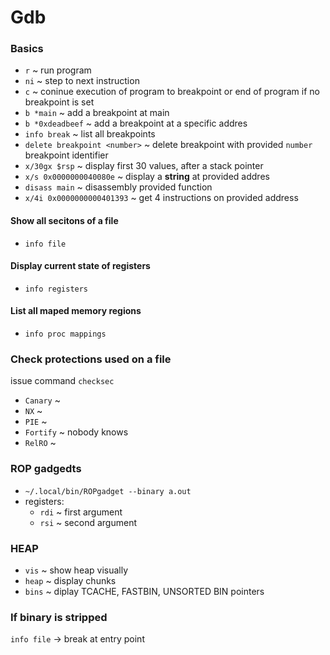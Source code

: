 # Gdb

### Basics

- `r` ~ run program
- `ni` ~ step to next instruction
- `c` ~ coninue execution of program to breakpoint or end of program if no breakpoint is set
- `b *main` ~ add a breakpoint at main
- `b *0xdeadbeef` ~ add a breakpoint at a specific addres
- `info break` ~ list all breakpoints
- `delete breakpoint <number>` ~ delete breakpoint with provided `number` breakpoint identifier
- `x/30gx $rsp` ~ display first 30 values, after a stack pointer
- `x/s 0x0000000040080e` ~ display a **string** at provided addres
- `disass main` ~ disassembly provided function
- `x/4i 0x0000000000401393` ~ get 4 instructions on provided address

#### Show all secitons of a file

- `info file`

#### Display current state of registers

- `info registers`

#### List all maped memory regions

- `info proc mappings`

### Check protections used on a file

issue command `checksec`

- `Canary` ~
- `NX` ~
- `PIE` ~
- `Fortify` ~ nobody knows
- `RelRO` ~

### ROP gadgedts

- `~/.local/bin/ROPgadget --binary a.out`
- registers:
  - `rdi` ~ first argument
  - `rsi` ~ second argument

### HEAP

- `vis` ~ show heap visually
- `heap` ~ display chunks
- `bins` ~ diplay TCACHE, FASTBIN, UNSORTED BIN pointers

### If binary is stripped

`info file` -> break at entry point
